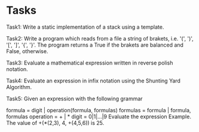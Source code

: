 # Tasks

Task1: Write a static implementation of a stack using a template.

Task2: Write a program which reads from a file a string of brakets, i.e. '(', ')', '[', ']', '{', '}'. The program returns a True if the brakets are balanced and False, otherwise.

Task3: Evaluate a mathematical expression written in reverse polish notation.

Task4: Evaluate an expression in infix notation using the Shunting Yard Algorithm.

Task5: Given an expression with the following grammar

 formula = digit | operation(formula, formulas)
 formulas = formula | formula, formulas
 operation = + | *
 digit = 0|1|…|9
 Evaluate the expression
 Example. The value of +(*(2,3), 4, +(4,5,6)) is 25.
